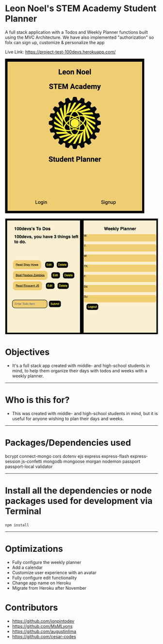# Leon Noel's STEM Academy Student Planner

A full stack application with a Todos and Weekly Planner functions built using the MVC Architecture.
We have also implemented "authorization" so folx can sign up, customize & personalize the app 

Live Link: https://project-test-100devs.herokuapp.com/

![Landing Page](/public/images/landingPage.png)

![Todos Example](/public/images/todos.png)

# Objectives

- It's a full stack app created with middle- and high-school students in mind, to help them organize their days with todos and weeks with a weekly planner. 

---

# Who is this for? 

- This was created with middle- and high-school students in mind, but it is useful for anyone wishing to plan their days and weeks. 

---

# Packages/Dependencies used 

  bcrypt
  connect-mongo
  cors
  dotenv
  ejs
  express
  express-flash
  express-session
  js-confetti
  mongodb
  mongoose
  morgan
  nodemon
  passport
  passport-local
  validator


---

# Install all the dependencies or node packages used for development via Terminal

`npm install` 

---

# Optimizations

- Fully configure the weekly planner
- Add a calendar 
- Customize user experience with an avatar
- Fully configure edit functionality
- Change app name on Heroku
- Migrate from Heroku after November
 

# Contributors
 - https://github.com/jonpintodev
 - https://github.com/MsMLyons
 - https://github.com/augustinlima
 - https://github.com/cesar-codes